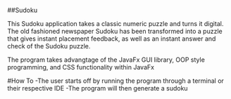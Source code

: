 ##Sudoku

This Sudoku application takes a classic numeric puzzle and turns it digital. The old fashioned newspaper Sudoku has been transformed into a puzzle that 
gives instant placement feedback, as well as an instant answer and check of the Sudoku puzzle.

The program takes advangtage of the JavaFx GUI library, OOP style programming, and CSS functionality within JavaFx

#How To
-The user starts off by running the program through a terminal or their respective IDE
-The program will then generate a sudoku
